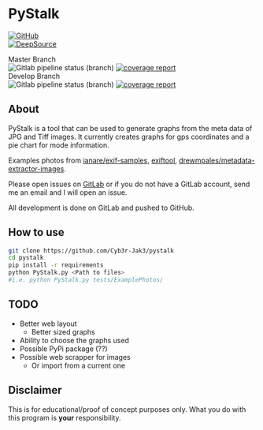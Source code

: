 # PyStalk

[![GitHub](https://img.shields.io/github/license/Cyb3r-Jak3/pystalk?style=flat)](https://github.com/Cyb3r-Jak3/PyStalk/blob/master/LICENSE)  
[![DeepSource](https://static.deepsource.io/deepsource-badge-light.svg)](https://deepsource.io/gl/Cyb3r-Jak3/PyStalk/?ref=repository-badge)

Master Branch  
![Gitlab pipeline status (branch)](https://img.shields.io/gitlab/pipeline/Cyb3r-Jak3/pystalk/master?label=Master%20Build&style=flat) [![coverage report](https://gitlab.com/Cyb3r-Jak3/pystalk/badges/master/coverage.svg)](https://gitlab.com/Cyb3r-Jak3/pystalk/commits/master)  
Develop Branch  
![Gitlab pipeline status (branch)](https://img.shields.io/gitlab/pipeline/Cyb3r-Jak3/pystalk/develop?label=Develop%20Build&style=flat) [![coverage report](https://gitlab.com/Cyb3r-Jak3/pystalk/badges/develop/coverage.svg)](https://gitlab.com/Cyb3r-Jak3/pystalk/commits/develop)

## About

PyStalk is a tool that can be used to generate graphs from the meta data of JPG and Tiff images. It currently creates graphs for gps coordinates and a pie chart for mode information.

Examples photos from [ianare/exif-samples](https://github.com/ianare/exif-samples/tree/master/jpg/gps), [exiftool](https://owl.phy.queensu.ca/~phil/exiftool/sample_images.html), [drewmpales/metadata-extractor-images](https://github.com/drewnoakes/metadata-extractor-images).

Please open issues on [GitLab](https://gitlab.com/Cyb3r-Jak3/PyStalk/issues) or if you do not have a GitLab account, send me an email and I will open an issue.

All development is done on GitLab and pushed to GitHub.

## How to use

```bash
git clone https://github.com/Cyb3r-Jak3/pystalk
cd pystalk
pip install -r requirements
python PyStalk.py <Path to files>
#i.e. python PyStalk.py tests/ExamplePhotos/
```

## TODO

- Better web layout
  - Better sized graphs
- Ability to choose the graphs used
- Possible PyPi package (??)
- Possible web scrapper for images
  - Or import from a current one

## Disclaimer

This is for educational/proof of concept purposes only. What you do with this program is **your** responsibility.
